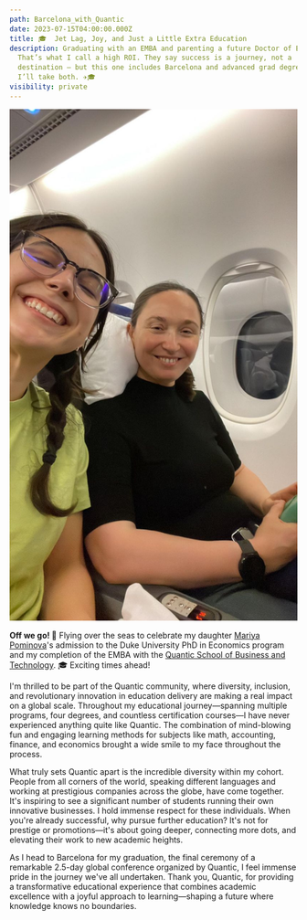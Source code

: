 ```yaml
---
path: Barcelona_with_Quantic
date: 2023-07-15T04:00:00.000Z
title: 🎓  Jet Lag, Joy, and Just a Little Extra Education
description: Graduating with an EMBA and parenting a future Doctor of Economics?
  That’s what I call a high ROI. They say success is a journey, not a
  destination — but this one includes Barcelona and advanced grad degrees, so
  I’ll take both. ✈️🎓
visibility: private
---
```

![Olena and Marsha](../assets/1688157810020.jpg "Olena and Marsha")

**Off we go! 🛫** Flying over the seas to celebrate my daughter [Mariya Pominova](https://www.linkedin.com/in/mariyapominova/)'s admission to the Duke University PhD in Economics program and my completion of the EMBA with the [Quantic School of Business and Technology](https://quantic.edu). 🎓 Exciting times ahead!

I'm thrilled to be part of the Quantic community, where diversity, inclusion, and revolutionary innovation in education delivery are making a real impact on a global scale. Throughout my educational journey—spanning multiple programs, four degrees, and countless certification courses—I have never experienced anything quite like Quantic. The combination of mind-blowing fun and engaging learning methods for subjects like math, accounting, finance, and economics brought a wide smile to my face throughout the process.

What truly sets Quantic apart is the incredible diversity within my cohort. People from all corners of the world, speaking different languages and working at prestigious companies across the globe, have come together. It's inspiring to see a significant number of students running their own innovative businesses. I hold immense respect for these individuals. When you're already successful, why pursue further education? It's not for prestige or promotions—it's about going deeper, connecting more dots, and elevating their work to new academic heights.

As I head to Barcelona for my graduation, the final ceremony of a remarkable 2.5-day global conference organized by Quantic, I feel immense pride in the journey we've all undertaken. Thank you, Quantic, for providing a transformative educational experience that combines academic excellence with a joyful approach to learning—shaping a future where knowledge knows no boundaries.

